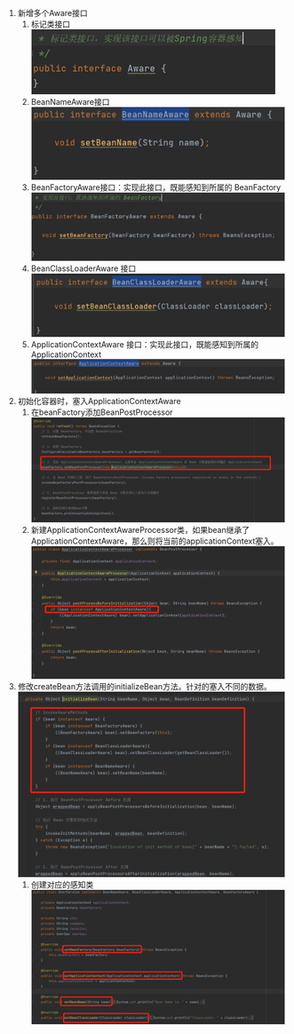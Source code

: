 1. 新增多个Aware接口
   1. 标记类接口
      ![img.png](img/note_8_1.png)
   2. BeanNameAware接口
      ![img.png](img/note_8_2.png)
   3. BeanFactoryAware接口：实现此接口，既能感知到所属的 BeanFactory
      ![img.png](img/note_8_3.png)
   4. BeanClassLoaderAware 接口
      ![img.png](img/note_8_4.png)
   5. ApplicationContextAware 接口：实现此接口，既能感知到所属的 ApplicationContext
      ![img.png](img/note_8_5.png)
2. 初始化容器时，塞入ApplicationContextAware
   1. 在beanFactory添加BeanPostProcessor
      ![img.png](img/note_8_6.png)
   2. 新建ApplicationContextAwareProcessor类，如果bean继承了ApplicationContextAware，那么则将当前的applicationContext塞入。
      ![img.png](img/note_8_7.png)
3. 修改createBean方法调用的initializeBean方法。针对的塞入不同的数据。
   ![img.png](img/note_8_8.png)
   1. 创建对应的感知类
   ![img.png](img/note_8_9.png)